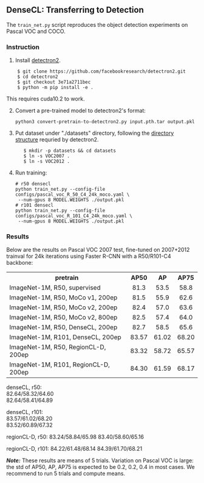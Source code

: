 
## DenseCL: Transferring to Detection

The `train_net.py` script reproduces the object detection experiments on Pascal VOC and COCO.

### Instruction

1. Install [detectron2](https://github.com/facebookresearch/detectron2/blob/master/INSTALL.md).
```
    $ git clone https://github.com/facebookresearch/detectron2.git
    $ cd detectron2
    $ git checkout 3e71a2711bec
    $ python -m pip install -e .
```
This requires cuda10.2 to work.

2. Convert a pre-trained model to detectron2's format:
   ```
   python3 convert-pretrain-to-detectron2.py input.pth.tar output.pkl
   ```

3. Put dataset under "./datasets" directory,
   following the [directory structure](https://github.com/facebookresearch/detectron2/tree/master/datasets)
	 requried by detectron2.
     ```
        $ mkdir -p datasets && cd datasets
        $ ln -s VOC2007 .
        $ ln -s VOC2012 .
     ```

4. Run training:
   ```
   # r50 densecl
   python train_net.py --config-file configs/pascal_voc_R_50_C4_24k_moco.yaml \
	--num-gpus 8 MODEL.WEIGHTS ./output.pkl
   # r101 densecl
   python train_net.py --config-file configs/pascal_voc_R_101_C4_24k_moco.yaml \
	--num-gpus 8 MODEL.WEIGHTS ./output.pkl
   ```

### Results

Below are the results on Pascal VOC 2007 test, fine-tuned on 2007+2012 trainval for 24k iterations using Faster R-CNN with a R50/R101-C4 backbone:

<table><tbody>
<!-- START TABLE -->
<!-- TABLE HEADER -->
<th valign="bottom">pretrain</th>
<th valign="bottom">AP50</th>
<th valign="bottom">AP</th>
<th valign="bottom">AP75</th>
<!-- TABLE BODY -->
<tr><td align="left">ImageNet-1M, R50, supervised</td>
<td align="center">81.3</td>
<td align="center">53.5</td>
<td align="center">58.8</td>
</tr>
<tr><td align="left">ImageNet-1M, R50, MoCo v1, 200ep</td>
<td align="center">81.5</td>
<td align="center">55.9</td>
<td align="center">62.6</td>
</tr>
</tr>
<tr><td align="left">ImageNet-1M, R50, MoCo v2, 200ep</td>
<td align="center">82.4</td>
<td align="center">57.0</td>
<td align="center">63.6</td>
</tr>
</tr>
<tr><td align="left">ImageNet-1M, R50, MoCo v2, 800ep</td>
<td align="center">82.5</td>
<td align="center">57.4</td>
<td align="center">64.0</td>
</tr>
<tr><td align="left">ImageNet-1M, R50, DenseCL, 200ep</td>
<td align="center">82.7</td>
<td align="center">58.5</td>
<td align="center">65.6</td>
</tr>
<tr><td align="left">ImageNet-1M, R101, DenseCL, 200ep</td>
<td align="center">83.57</td>
<td align="center">61.02</td>
<td align="center">68.20</td>
</tr>
<tr><td align="left">ImageNet-1M, R50, RegionCL-D, 200ep</td>
<td align="center">83.32</td>
<td align="center">58.72</td>
<td align="center">65.57</td>
</tr>
<tr><td align="left">ImageNet-1M, R101, RegionCL-D, 200ep</td>
<td align="center">84.30</td>
<td align="center">61.59</td>
<td align="center">68.17</td>
</tr>
</tbody></table>

denseCL, r50:  
    82.64/58.32/64.60  
    82.64/58.41/64.89

denseCL, r101:  
    83.57/61.02/68.20  
    83.52/60.89/67.32

regionCL-D, r50: 
    83.24/58.84/65.98
    83.40/58.60/65.16

regionCL-D, r101:
    84.22/61.48/68.14
    84.39/61.70/68.21


***Note:*** These results are means of 5 trials. Variation on Pascal VOC is large: the std of AP50, AP, AP75 is expected to be 0.2, 0.2, 0.4 in most cases. We recommend to run 5 trials and compute means.

